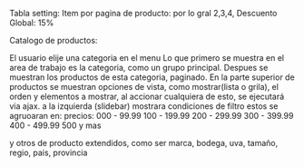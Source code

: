 Tabla setting:
Item por pagina de producto: por lo gral 2,3,4,
Descuento Global: 15%




Catalogo de productos:

El usuario elije una categoria en el menu
Lo que primero se muestra en el area de trabajo es la categoria, como un grupo principal.
Despues se muestran los productos de esta categoria, paginado.
En la parte superior de productos se muestran opciones de vista, como mostrar(lista o grila), el orden y elementos a mostrar,  al accionar cualquiera de esto, se ejecutará via ajax.
a la izquierda (slidebar) mostrara condiciones de filtro
estos se agruoaran en:
precios:
	000 - 99.99
	100 - 199.99
	200 - 299.99
	300 - 399.99
	400 - 499.99
	500 y mas
	
y otros de producto extendidos, como ser marca, bodega, uva, tamaño, regio, pais, provincia  
